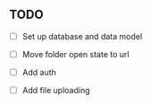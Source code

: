 ## TODO 
- [ ] Set up database and data model 
- [ ] Move folder open state to url 
- [ ] Add auth
- [ ] Add file uploading 

